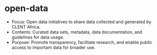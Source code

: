# open-data
   - Focus: Open data initiatives to share data collected and generated by CLENT Africa.
   - Contents: Curated data sets, metadata, data documentation, and guidelines for data usage.
   - Purpose: Promote transparency, facilitate research, and enable public access to important data for broader use.
